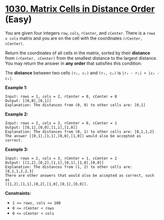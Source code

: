 # [1030. Matrix Cells in Distance Order][link] (Easy)

[link]: https://leetcode.com/problems/matrix-cells-in-distance-order/

You are given four integers `row`, `cols`, `rCenter`, and `cCenter`. There is a `rows x cols` matrix
and you are on the cell with the coordinates `(rCenter, cCenter)`.

Return the coordinates of all cells in the matrix, sorted by their **distance** from  `(rCenter,
cCenter)` from the smallest distance to the largest distance. You may return the answer in **any
order** that satisfies this condition.

The **distance** between two cells `(r₁, c₁)` and `(r₂, c₂)` is `|r₁ - r₂| + |c₁ - c₂|`.

**Example 1:**

```
Input: rows = 1, cols = 2, rCenter = 0, cCenter = 0
Output: [[0,0],[0,1]]
Explanation: The distances from (0, 0) to other cells are: [0,1]
```

**Example 2:**

```
Input: rows = 2, cols = 2, rCenter = 0, cCenter = 1
Output: [[0,1],[0,0],[1,1],[1,0]]
Explanation: The distances from (0, 1) to other cells are: [0,1,1,2]
The answer [[0,1],[1,1],[0,0],[1,0]] would also be accepted as correct.
```

**Example 3:**

```
Input: rows = 2, cols = 3, rCenter = 1, cCenter = 2
Output: [[1,2],[0,2],[1,1],[0,1],[1,0],[0,0]]
Explanation: The distances from (1, 2) to other cells are: [0,1,1,2,2,3]
There are other answers that would also be accepted as correct, such as
[[1,2],[1,1],[0,2],[1,0],[0,1],[0,0]].
```

**Constraints:**

- `1 <= rows, cols <= 100`
- `0 <= rCenter < rows`
- `0 <= cCenter < cols`
